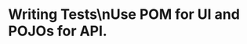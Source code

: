<!-- Source: /Users/mzahirudeen/playwright-framework-dev/docs/docusaurus/docs/docusaurus/docs/writing-tests.md -->

# Writing Tests\nUse POM for UI and POJOs for API.
